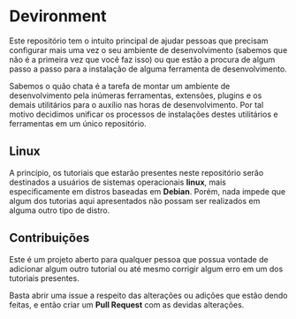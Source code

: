 # Devironment

<p>Este repositório tem o intuito principal de ajudar pessoas que precisam configurar mais uma vez o seu ambiente de desenvolvimento (sabemos que não é a primeira vez que você faz isso) ou que estão a procura de algum passo a passo para a instalação de alguma ferramenta de desenvolvimento.</p>

<p>Sabemos o quão chata é a tarefa de montar um ambiente de desenvolvimento pela inúmeras ferramentas, extensões, plugins e os demais utilitários para o auxílio nas horas de desenvolvimento. Por tal motivo decidimos unificar os processos de instalações destes utilitários e ferramentas em um único repositório.</p>

## Linux

<p>A princípio, os tutoriais que estarão presentes neste repositório serão destinados a usuários de sistemas operacionais <b>linux</b>, mais especificamente em distros baseadas em <b>Debian</b>. Porém, nada impede que algum dos tutorias aqui apresentados não possam ser realizados em alguma outro tipo de distro.</p>

## Contribuições

<p>Este é um projeto aberto para qualquer pessoa que possua vontade de adicionar algum outro tutorial ou até mesmo corrigir algum erro em um dos tutoriais presentes.</p>

<p>Basta abrir uma issue a respeito das alterações ou adições que estão dendo feitas, e então criar um <b>Pull Request</b> com as devidas alterações.</p>
